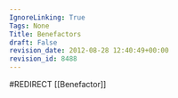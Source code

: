 ```yaml
---
IgnoreLinking: True
Tags: None
Title: Benefactors
draft: False
revision_date: 2012-08-28 12:40:49+00:00
revision_id: 8488
---
```


#REDIRECT [[Benefactor]]